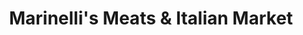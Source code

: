 ---
title: "Marinelli's Meats & Italian Market"
url: /ticonderoga/marinellis-meats-and-italian-market/
shop: butcher
---